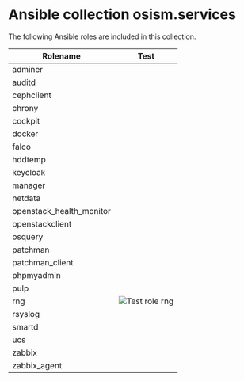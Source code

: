 # Ansible collection osism.services

The following Ansible roles are included in this collection.

| Rolename                 | Test                                                                                                         |
|------------------------- |--------------------------------------------------------------------------------------------------------------|
| adminer                  |                                                                                                              |
| auditd                   |                                                                                                              |
| cephclient               |                                                                                                              |
| chrony                   |                                                                                                              |
| cockpit                  |                                                                                                              |
| docker                   |                                                                                                              |
| falco                    |                                                                                                              |
| hddtemp                  |                                                                                                              |
| keycloak                 |                                                                                                              |
| manager                  |                                                                                                              |
| netdata                  |                                                                                                              |
| openstack_health_monitor |                                                                                                              |
| openstackclient          |                                                                                                              |
| osquery                  |                                                                                                              |
| patchman                 |                                                                                                              |
| patchman_client          |                                                                                                              |
| phpmyadmin               |                                                                                                              |
| pulp                     |                                                                                                              |
| rng                      | ![Test role rng](https://github.com/osism/ansible-collection-services/workflows/Test%20role%20rng/badge.svg) |
| rsyslog                  |                                                                                                              |
| smartd                   |                                                                                                              |
| ucs                      |                                                                                                              |
| zabbix                   |                                                                                                              |
| zabbix_agent             |                                                                                                              |
